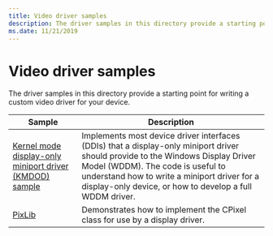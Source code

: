 ```yaml
---
title: Video driver samples
description: The driver samples in this directory provide a starting point for writing a custom video driver for your device.
ms.date: 11/21/2019
---
```


# Video driver samples

The driver samples in this directory provide a starting point for writing a custom video driver for your device.

| Sample | Description |
| --- | --- |
| [Kernel mode display-only miniport driver (KMDOD) sample](/samples/microsoft/windows-driver-samples/kernel-mode-display-only-miniport-driver-kmdod-sample)  | Implements most device driver interfaces (DDIs) that a display-only miniport driver should provide to the Windows Display Driver Model (WDDM). The code is useful to understand how to write a miniport driver for a display-only device, or how to develop a full WDDM driver. |
| [PixLib](/samples/microsoft/windows-driver-samples/pixlib-sample) | Demonstrates how to implement the CPixel class for use by a display driver. |
